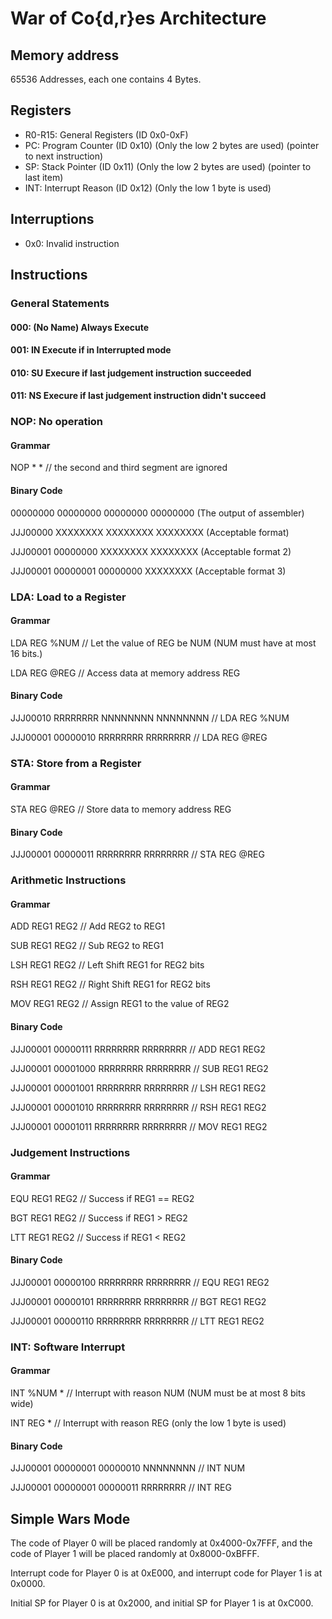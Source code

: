 # War of Co{d,r}es Architecture

## Memory address
65536 Addresses, each one contains 4 Bytes.

## Registers

- R0-R15: General Registers (ID 0x0-0xF)
- PC: Program Counter (ID 0x10) (Only the low 2 bytes are used) (pointer to next instruction)
- SP: Stack Pointer (ID 0x11) (Only the low 2 bytes are used) (pointer to last item)
- INT: Interrupt Reason (ID 0x12) (Only the low 1 byte is used)

## Interruptions

- 0x0: Invalid instruction

## Instructions

### General Statements

#### 000: (No Name) Always Execute
#### 001: IN Execute if in Interrupted mode
#### 010: SU Execure if last judgement instruction succeeded
#### 011: NS Execure if last judgement instruction didn't succeed

### NOP: No operation

#### Grammar

NOP * * // the second and third segment are ignored

#### Binary Code

00000000 00000000 00000000 00000000 (The output of assembler)

JJJ00000 XXXXXXXX XXXXXXXX XXXXXXXX (Acceptable format)

JJJ00001 00000000 XXXXXXXX XXXXXXXX (Acceptable format 2)

JJJ00001 00000001 00000000 XXXXXXXX (Acceptable format 3)

### LDA: Load to a Register

#### Grammar

LDA REG %NUM // Let the value of REG be NUM (NUM must have at most 16 bits.)

LDA REG @REG // Access data at memory address REG

#### Binary Code

JJJ00010 RRRRRRRR NNNNNNNN NNNNNNNN // LDA REG %NUM

JJJ00001 00000010 RRRRRRRR RRRRRRRR // LDA REG @REG

### STA: Store from a Register

#### Grammar

STA REG @REG // Store data to memory address REG

#### Binary Code

JJJ00001 00000011 RRRRRRRR RRRRRRRR // STA REG @REG

### Arithmetic Instructions

#### Grammar

ADD REG1 REG2 // Add REG2 to REG1

SUB REG1 REG2 // Sub REG2 to REG1

LSH REG1 REG2 // Left Shift REG1 for REG2 bits

RSH REG1 REG2 // Right Shift REG1 for REG2 bits

MOV REG1 REG2 // Assign REG1 to the value of REG2

#### Binary Code

JJJ00001 00000111 RRRRRRRR RRRRRRRR // ADD REG1 REG2

JJJ00001 00001000 RRRRRRRR RRRRRRRR // SUB REG1 REG2

JJJ00001 00001001 RRRRRRRR RRRRRRRR // LSH REG1 REG2

JJJ00001 00001010 RRRRRRRR RRRRRRRR // RSH REG1 REG2

JJJ00001 00001011 RRRRRRRR RRRRRRRR // MOV REG1 REG2

### Judgement Instructions

#### Grammar

EQU REG1 REG2 // Success if REG1 == REG2

BGT REG1 REG2 // Success if REG1 > REG2

LTT REG1 REG2 // Success if REG1 < REG2

#### Binary Code

JJJ00001 00000100 RRRRRRRR RRRRRRRR // EQU REG1 REG2

JJJ00001 00000101 RRRRRRRR RRRRRRRR // BGT REG1 REG2

JJJ00001 00000110 RRRRRRRR RRRRRRRR // LTT REG1 REG2

### INT: Software Interrupt

#### Grammar

INT %NUM * // Interrupt with reason NUM (NUM must be at most 8 bits wide)

INT REG * // Interrupt with reason REG (only the low 1 byte is used)

#### Binary Code

JJJ00001 00000001 00000010 NNNNNNNN // INT NUM

JJJ00001 00000001 00000011 RRRRRRRR // INT REG

## Simple Wars Mode

The code of Player 0 will be placed randomly at 0x4000-0x7FFF, and the code of Player 1 will be placed randomly at 0x8000-0xBFFF.

Interrupt code for Player 0 is at 0xE000, and interrupt code for Player 1 is at 0x0000.

Initial SP for Player 0 is at 0x2000, and initial SP for Player 1 is at 0xC000.

